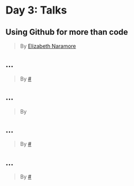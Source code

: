 # Day 3: Talks

## Using Github for more than code

> By [Elizabeth Naramore][1]



## ...

> By [#][2]



## ...

> By [][3]



## ...

> By [#][4]



## ...

> By [#][5]




[1]: https://twitter.com/ElizabethN
[2]: #
[3]: #
[4]: #
[5]: #